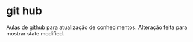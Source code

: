 # git hub
Aulas de github para atualização de conhecimentos.
Alteração feita para mostrar state modified.
